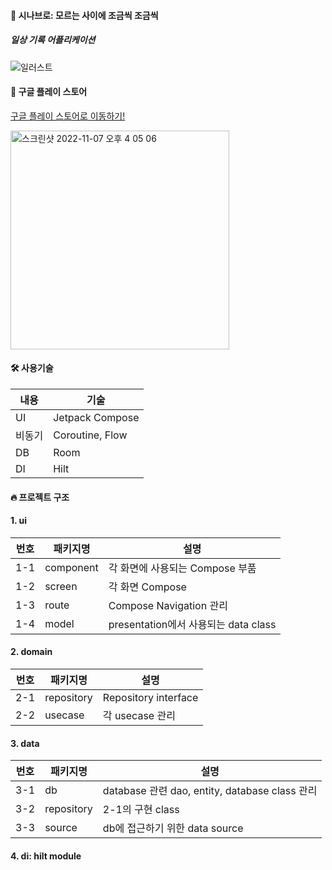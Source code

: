 #### 📌 시나브로: 모르는 사이에 조금씩 조금씩
##### 일상 기록 어플리케이션
![일러스트](https://user-images.githubusercontent.com/22411296/200245318-764285c4-d825-494c-b833-6b93bc3621e5.jpg)

#### 🍿 구글 플레이 스토어
[구글 플레이 스토어로 이동하기!](https://play.google.com/store/apps/details?id=com.haman.dearme)

<img width="350" alt="스크린샷 2022-11-07 오후 4 05 06" src="https://user-images.githubusercontent.com/22411296/200245884-b2cc569c-ae98-48cf-a35c-5403341ac9a0.png">

#### 🛠 사용기술
|내용|기술|
|----------|----------------------|
|UI|Jetpack Compose|
|비동기|Coroutine, Flow|
|DB|Room|
|DI|Hilt|

#### 🔥 프로젝트 구조
#### 1. ui
|번호|패키지명|설명|
|-----|------------------|----------------|
|1-1|component|각 화면에 사용되는 Compose 부품|
|1-2|screen|각 화면 Compose|
|1-3|route|Compose Navigation 관리|
|1-4|model|presentation에서 사용되는 data class|
#### 2. domain
|번호|패키지명|설명|
|-----|------------------|----------------|
|2-1|repository|Repository interface|
|2-2|usecase|각 usecase 관리|
#### 3. data
|번호|패키지명|설명|
|-----|------------------|----------------|
|3-1|db|database 관련 dao, entity, database class 관리|
|3-2|repository|2-1의 구현 class|
|3-3|source|db에 접근하기 위한 data source|
#### 4. di: hilt module
